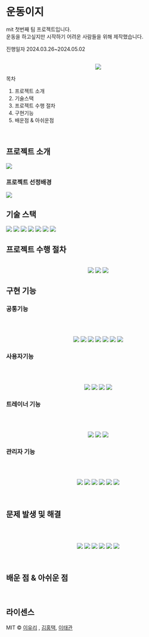 
# 운동이지

<p>mit 첫번째 팀 프로젝트입니다. <br> 
운동을 하고싶지만 시작하기 어려운 사람들을 위해 제작했습니다.</p>
<p> 진행일자 2024.03.26~2024.05.02</p>

<p align="center">
  <br>
  <img src="https://github.com/redtaeg/study/assets/165256919/db5711d9-df87-4396-9767-8fd33950a8d6">
  <br>
</p>

목차
01. 프로젝트 소개
02. 기술스택
03. 프로젝트 수행 절차
04. 구현기능
05. 배운점 & 아쉬운점
<br>

## 프로젝트 소개
<img src="https://github.com/redtaeg/study/assets/165256919/f3180586-4fcc-4a22-bb17-2dde42ab7e14">

### 프로젝트 선정배경
<img src="https://github.com/redtaeg/study/assets/165256919/50f7b98d-9322-480f-a67c-4dbfa6f6675d"> 


<br>

## 기술 스택
<img src="https://img.shields.io/badge/jsp-1572B6?style=for-the-badge&logo=css3&logoColor=white"/>
<img src="https://img.shields.io/badge/javascript-F7DF1E?style=for-the-badge&logo=javascript&logoColor=black"/>
<img src="https://img.shields.io/badge/mariaDB-003545?style=for-the-badge&logo=mariaDB&logoColor=white"/>
<img src="https://img.shields.io/badge/spring-6DB33F?style=for-the-badge&logo=springboot&logoColor=white"/>
<img src="https://img.shields.io/badge/JDBC-0769AD?style=for-the-badge&logo=jquery&logoColor=white"/>

<img src="https://img.shields.io/badge/springsecurity-6DB33F?style=for-the-badge&logo=springsecurity&logoColor=white"/>
<img src="https://img.shields.io/badge/apachetomcat-F8DC75?style=for-the-badge&logo=apachetomcat&logoColor=black"/>

<br>

## 프로젝트 수행 절차
<p align="center">
  <br>
  <img src="https://github.com/redtaeg/study/assets/165256919/d65848b2-0e6b-4308-bc5d-e87a700693ab">
  <img src="https://github.com/redtaeg/study/assets/165256919/76c84043-8226-4d5d-a8ca-a73af1375eb7">
  <img src="https://github.com/redtaeg/study/assets/165256919/2e764b11-fe8d-469d-af95-0d709ee70e44">


  <br>
</p>

## 구현 기능

### 공통기능
<br>
<p align="center">
  <br>
  <img src="https://github.com/redtaeg/study/assets/165256919/a1a88ea6-dd71-41c2-ad74-41b42a44241f">
  <img src="https://github.com/redtaeg/study/assets/165256919/c2ea8fab-5cec-4955-8798-081b5263d6e1">
  <img src="https://github.com/redtaeg/study/assets/165256919/bb1cdf24-1cf8-485d-8b3d-65e64cf19049">
  <img src="https://github.com/redtaeg/study/assets/165256919/75800b98-fd51-4d99-a87d-b00afd22fc15">
  <img src="https://github.com/redtaeg/study/assets/165256919/3250af90-ada6-4d3d-81a1-cd0554edd403">
  <img src="https://github.com/redtaeg/study/assets/165256919/44b82d98-86f0-4f3a-b54e-da96940b6f4e">
  <img src="https://github.com/redtaeg/study/assets/165256919/314a819f-3881-4d9b-8bf8-23c2c035d2a3">

  <br>
</p>

### 사용자기능
<br>
<p align="center">
  <br>
  <img src="https://github.com/redtaeg/study/assets/165256919/7f09e981-15be-4ab0-9c53-abcb0f7de284">
  <img src="https://github.com/redtaeg/study/assets/165256919/e0822e30-e252-4d43-9af8-5dff667a4de4">
  <img src="https://github.com/redtaeg/study/assets/165256919/c1a20844-c15b-4be7-b33e-585317fdbf7a">
  <img src="https://github.com/redtaeg/study/assets/165256919/0dd3ff06-a47c-4656-b726-dc57cd48f6b6">



  <br>
</p>

### 트레이너 기능
<br>
<p align="center">
  <br>
  <img src="https://github.com/redtaeg/study/assets/165256919/e137fe38-609e-4aa1-90e7-2eb9bc9b004a">
  <img src="https://github.com/redtaeg/study/assets/165256919/09d44ec3-c8d8-4ac4-af2a-dfca0d48f1db">
  <img src="https://github.com/redtaeg/study/assets/165256919/1f628bb3-c4fc-4105-a510-35e17989dfab">

  <br>
</p>

### 관리자 기능
<br>
<p align="center">
  <br>
    <img src="https://github.com/redtaeg/study/assets/165256919/4c77d654-5cf0-4b3e-9e3f-dea095078b2b">
    <img src="https://github.com/redtaeg/study/assets/165256919/17e8c583-a5ea-4191-ad57-abb624f45326">
    <img src="https://github.com/redtaeg/study/assets/165256919/de49d9f1-4491-4fe8-ab0d-5b595805b58c">
    <img src="https://github.com/redtaeg/study/assets/165256919/e391db8b-d796-44fb-b61f-4274789e90a0">
    <img src="https://github.com/redtaeg/study/assets/165256919/bd69fd83-f75d-4893-9e8c-8aa41e56ff2d">
    <img src="https://github.com/redtaeg/study/assets/165256919/e90c8f21-dc7d-4d69-a513-26d62f47ce52">

  <br>
</p>

<br>


## 문제 발생 및 해결
<br>
<p align="center">
  <br>
    <img src="https://github.com/SOFT-SYNC/SOFT-SYNC/assets/158006769/620366a7-bf43-4766-9811-7553c4bc8ca7">
    <img src="https://github.com/SOFT-SYNC/SOFT-SYNC/assets/158006769/c3fd698e-0b57-4832-a033-be77b209622a">
    <img src="https://github.com/SOFT-SYNC/SOFT-SYNC/assets/158006769/f135e51f-9805-47f5-86da-31de24e8e7a4">
    <img src="https://github.com/SOFT-SYNC/SOFT-SYNC/assets/158006769/001b617d-a535-4142-bc7d-c1a37cb00bb4">
    <img src="https://github.com/SOFT-SYNC/SOFT-SYNC/assets/158006769/42ac0881-eaf7-44c5-ab5b-6aa246210757">
    <img src="https://github.com/SOFT-SYNC/SOFT-SYNC/assets/158006769/d640e0b7-46fd-453b-aa16-fa541cb650a4">
  
  <br>
</p>

<br>


## 배운 점 & 아쉬운 점

<p align="justify">

</p>

<br>

## 라이센스

MIT &copy; [이유리](9048jj@naver.com) , [김홍택](gyutaeg60@gmail.com), [이태관](dbss6388@gmail.com)
